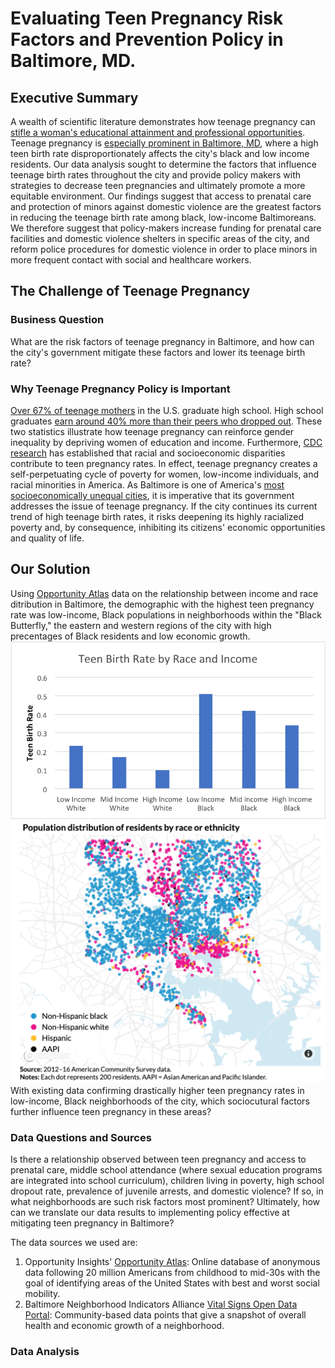 # Evaluating Teen Pregnancy Risk Factors and Prevention Policy in Baltimore, MD.
## Executive Summary
A wealth of scientific literature demonstrates how teenage pregnancy can [stifle a woman's educational attainment and professional opportunities](https://www.mcser.org/journal/index.php/jesr/article/viewFile/542/567). Teenage pregnancy is [especially prominent in Baltimore, MD](https://health.baltimorecity.gov/node/170), where a high teen birth rate disproportionately affects the city's black and low income residents. Our data analysis sought to determine the factors that influence teenage birth rates throughout the city and provide policy makers with strategies to decrease teen pregnancies and ultimately promote a more equitable environment. Our findings suggest that access to prenatal care and protection of minors against domestic violence are the greatest factors in reducing the teenage birth rate among black, low-income Baltimoreans. We therefore suggest that policy-makers increase funding for prenatal care facilities and domestic violence shelters in specific areas of the city, and reform police procedures for domestic violence in order to place minors in more frequent contact with social and healthcare workers. 

## The Challenge of Teenage Pregnancy 
### Business Question
What are the risk factors of teenage pregnancy in Baltimore, and how can the city's government mitigate these factors and lower its teenage birth rate?

### Why Teenage Pregnancy Policy is Important
[Over 67% of teenage mothers](https://sedl.org/txcc/resources/briefs/number5/bp_childcare.pdf) in the U.S. graduate high school. High school graduates [earn around 40% more than their peers who dropped out](https://sedl.org/txcc/resources/briefs/number5/bp_childcare.pdf). These two statistics illustrate how teenage pregnancy can reinforce gender inequality by depriving women of education and income. Furthermore, [CDC research](https://www.cdc.gov/teenpregnancy/about/social-determinants-disparities-teen-pregnancy.htm) has established that racial and socioeconomic disparities contribute to teen pregnancy rates. In effect, teenage pregnancy creates a self-perpetuating cycle of poverty for women, low-income individuals, and racial minorities in America. As Baltimore is one of America's [most socioeconomically unequal cities](https://www.brookings.edu/on-the-record/beyond-baltimore-thoughts-on-place-race-and-opportunity/), it is imperative that its government addresses the issue of teenage pregnancy. If the city continues its current trend of high teenage birth rates, it risks deepening its highly racialized poverty and, by consequence, inhibiting its citizens' economic opportunities and quality of life. 

## Our Solution
Using [Opportunity Atlas](https://www.opportunityatlas.org/) data on the relationship between income and race ditribution in Baltimore, the demographic with the highest teen pregnancy rate was low-income, Black populations in neighborhoods within the "Black Butterfly," the eastern and western regions of the city with high precentages of Black residents and low economic growth.
![Alt text](Demographic_Bar_Chart.png) ![Alt text](Black_Butterfly.png)
With existing data confirming drastically higher teen pregnancy rates in low-income, Black neighborhoods of the city, which sociocutural factors further influence teen pregnancy in these areas? 
### Data Questions and Sources
Is there a relationship observed between teen pregnancy and access to prenatal care, middle school attendance (where sexual education programs are integrated into school curriculum), children living in poverty, high school dropout rate, prevalence of juvenile arrests, and domestic violence? If so, in what neighborhoods are such risk factors most prominent? Ultimately, how can we translate our data results to implementing policy effective at mitigating teen pregnancy in Baltimore? 

The data sources we used are: 
1. Opportunity Insights' [Opportunity Atlas](https://www.opportunityatlas.org/): Online database of anonymous data following 20 million Americans from childhood to mid-30s with the goal of identifying areas of the United States with best and worst social mobility.
2. Baltimore Neighborhood Indicators Alliance [Vital Signs Open Data Portal](https://vital-signs-bniajfi.hub.arcgis.com): Community-based data points that give a snapshot of overall health and economic growth of a neighborhood.
### Data Analysis


